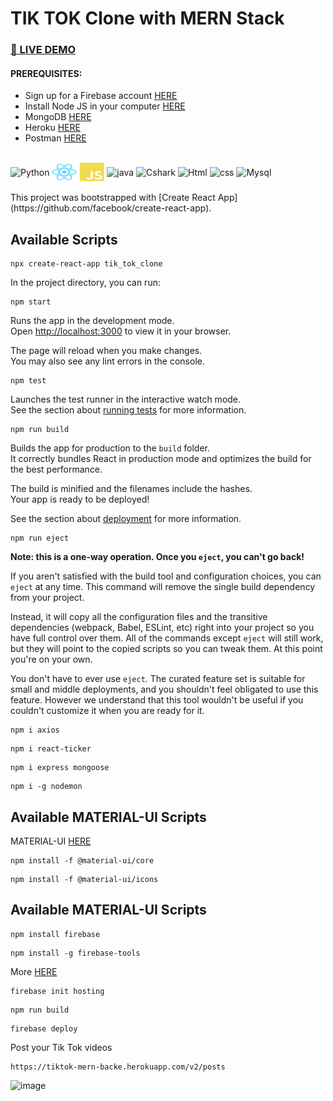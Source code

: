 # TIK TOK Clone with MERN Stack
### <a href="https://tik-tok-clone-fa16b.firebaseapp.com/" target="_blank">🔴 LIVE DEMO</a>

#### PREREQUISITES:
- Sign up for a Firebase account <a href='https://firebase.google.com'>HERE</a>
- Install Node JS in your computer <a href='https://nodejs.org/en/'>HERE</a>
- MongoDB <a href='https://www.mongodb.com/'>HERE</a>
- Heroku <a href='https://www.heroku.com/'>HERE</a>
- Postman <a href='https://www.postman.com/'>HERE</a>

<div style="display: inline_block"><br>
  <img align="center" alt="Python" height="30" width="40" src="https://user-images.githubusercontent.com/99184393/177783732-da7a60d4-f4e4-4795-bd35-b59b83f59efb.png">
  <img align="center" alt="React" height="30" width="40" src="https://raw.githubusercontent.com/devicons/devicon/master/icons/react/react-original.svg">
  <img align="center" alt="js" height="30" width="40" src="https://raw.githubusercontent.com/devicons/devicon/master/icons/javascript/javascript-plain.svg">
  <img align="center" alt="java" height="40" width="40" src="https://user-images.githubusercontent.com/99184393/177784219-cab3eb2f-bc21-4c09-ab9e-dd7272605ca5.png">
  <img align="center" alt="Cshark" height="30"  src="https://user-images.githubusercontent.com/99184393/177784603-d69e9d02-721a-4bce-b9b3-949165d2edeb.png">
  <img align="center" alt="Html" height="30"  src="https://user-images.githubusercontent.com/99184393/177785222-28bdbfaa-1f8d-4b20-b5c8-79c370d41622.png">
  <img align="center" alt="css" height="30"  src="https://cdn.icon-icons.com/icons2/3053/PNG/512/postman_macos_bigsur_icon_189815.png">
  <img align="center" alt="Mysql" height="30"  src="https://cdn.icon-icons.com/icons2/2429/PNG/512/tik_tok_logo_icon_147226.png">
</div>
<br>
This project was bootstrapped with [Create React App](https://github.com/facebook/create-react-app).

## Available Scripts

```
npx create-react-app tik_tok_clone
```

In the project directory, you can run:
```
npm start
```

Runs the app in the development mode.\
Open [http://localhost:3000](http://localhost:3000) to view it in your browser.

The page will reload when you make changes.\
You may also see any lint errors in the console.
```
npm test
```

Launches the test runner in the interactive watch mode.\
See the section about [running tests](https://facebook.github.io/create-react-app/docs/running-tests) for more information.
```
npm run build
```

Builds the app for production to the `build` folder.\
It correctly bundles React in production mode and optimizes the build for the best performance.

The build is minified and the filenames include the hashes.\
Your app is ready to be deployed!

See the section about [deployment](https://facebook.github.io/create-react-app/docs/deployment) for more information.
```
npm run eject
```

**Note: this is a one-way operation. Once you `eject`, you can't go back!**

If you aren't satisfied with the build tool and configuration choices, you can `eject` at any time. This command will remove the single build dependency from your project.

Instead, it will copy all the configuration files and the transitive dependencies (webpack, Babel, ESLint, etc) right into your project so you have full control over them. All of the commands except `eject` will still work, but they will point to the copied scripts so you can tweak them. At this point you're on your own.

You don't have to ever use `eject`. The curated feature set is suitable for small and middle deployments, and you shouldn't feel obligated to use this feature. However we understand that this tool wouldn't be useful if you couldn't customize it when you are ready for it.

```
npm i axios
```
```
npm i react-ticker
```
```
npm i express mongoose
```
```
npm i -g nodemon
```

## Available MATERIAL-UI Scripts
MATERIAL-UI <a href='https://v4.mui.com/'>HERE</a>
```
npm install -f @material-ui/core
```
```
npm install -f @material-ui/icons
```
## Available MATERIAL-UI Scripts
```
npm install firebase
```
```
npm install -g firebase-tools
```
More <a href='https://dev.to/farazamiruddin/react-firebase-add-firebase-to-a-react-app-4nc9'>HERE</a>
```
firebase init hosting
```
```
npm run build
```
```
firebase deploy
```
Post your Tik Tok videos
```
https://tiktok-mern-backe.herokuapp.com/v2/posts
```
![image](https://user-images.githubusercontent.com/99184393/177780669-5b1804b0-1dc3-476a-84fc-8cf99f6cb816.png)
